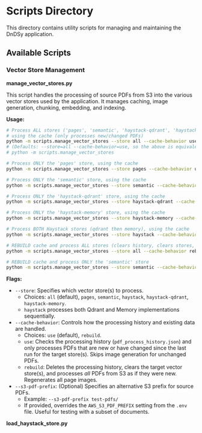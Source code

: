 # Scripts Directory

This directory contains utility scripts for managing and maintaining the DnDSy application.

## Available Scripts

### Vector Store Management

**manage_vector_stores.py**

This script handles the processing of source PDFs from S3 into the various vector stores used by the application. It manages caching, image generation, chunking, embedding, and indexing.

**Usage:**

```bash
# Process ALL stores ('pages', 'semantic', 'haystack-qdrant', 'haystack-memory') 
# using the cache (only processes new/changed PDFs)
python -m scripts.manage_vector_stores --store all --cache-behavior use
# (Defaults: --store=all --cache-behavior=use, so the above is equivalent to:)
# python -m scripts.manage_vector_stores

# Process ONLY the 'pages' store, using the cache
python -m scripts.manage_vector_stores --store pages --cache-behavior use

# Process ONLY the 'semantic' store, using the cache
python -m scripts.manage_vector_stores --store semantic --cache-behavior use

# Process ONLY the 'haystack-qdrant' store, using the cache
python -m scripts.manage_vector_stores --store haystack-qdrant --cache-behavior use

# Process ONLY the 'haystack-memory' store, using the cache
python -m scripts.manage_vector_stores --store haystack-memory --cache-behavior use

# Process BOTH Haystack stores (qdrant then memory), using the cache
python -m scripts.manage_vector_stores --store haystack --cache-behavior use

# REBUILD cache and process ALL stores (clears history, clears stores, processes all PDFs)
python -m scripts.manage_vector_stores --store all --cache-behavior rebuild

# REBUILD cache and process ONLY the 'semantic' store
python -m scripts.manage_vector_stores --store semantic --cache-behavior rebuild
```

**Flags:**

*   `--store`: Specifies which vector store(s) to process.
    *   Choices: `all` (default), `pages`, `semantic`, `haystack`, `haystack-qdrant`, `haystack-memory`.
    *   `haystack` processes both Qdrant and Memory implementations sequentially.
*   `--cache-behavior`: Controls how the processing history and existing data are handled.
    *   Choices: `use` (default), `rebuild`.
    *   `use`: Checks the processing history (`pdf_process_history.json`) and only processes PDFs that are new or have changed since the last run for the target store(s). Skips image generation for unchanged PDFs.
    *   `rebuild`: Deletes the processing history, clears the target vector store(s), and processes *all* PDFs from S3 as if they were new. Regenerates all page images.
*   `--s3-pdf-prefix`: (Optional) Specifies an alternative S3 prefix for source PDFs.
    *   Example: `--s3-pdf-prefix test-pdfs/`
    *   If provided, overrides the `AWS_S3_PDF_PREFIX` setting from the `.env` file. Useful for testing with a subset of documents.

**load_haystack_store.py**
```